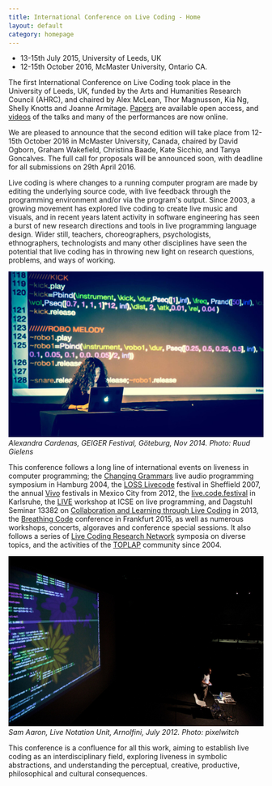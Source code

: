 ```yaml
---
title: International Conference on Live Coding - Home
layout: default
category: homepage
---
```


* 13-15th July 2015, University of Leeds, UK
* 12-15th October 2016, McMaster University, Ontario CA.

The first International Conference on Live Coding took place in the University of Leeds, UK, funded by the Arts and Humanities Research Council (AHRC), and chaired by Alex McLean, Thor Magnusson, Kia Ng, Shelly Knotts and Joanne Armitage. [Papers](http://iclc.livecodenetwork.org/papers.html) are available open access, and [videos](https://www.youtube.com/channel/UCN-9RKW_izkIUMH0eQ60H2g/videos?view=0&shelf_id=0&sort=dd) of the talks and many of the performances are now online.

We are pleased to announce that the second edition will take place from 12-15th October 2016 in McMaster University, Canada, chaired by David Ogborn, Graham Wakefield, Christina Baade, Kate Sicchio, and Tanya Goncalves. The full call for proposals will be announced soon, with deadline for all submissions on 29th April 2016.

Live coding is where changes to a running computer program are made by editing the underlying source code, with live feedback through the programming environment and/or via the program's output. Since 2003, a growing movement has explored live coding to create live music and visuals, and in recent years latent activity in software engineering has seen a burst of new research directions and tools in live programming language design. Wider still, teachers, choreographers, psychologists, ethnographers, technologists and many other disciplines have seen the potential that live coding has in throwing new light on research questions, problems, and ways of working.

![Alexandra Cardenas, GEIGER Festival, Göteburg, Nov 2014](alexandra.jpg)
*Alexandra Cardenas, GEIGER Festival, Göteburg, Nov 2014. Photo: Ruud Gielens*

This conference follows a long line of international events on liveness in computer programming; the [Changing Grammars](http://swiki.hfbk-hamburg.de/MusicTechnology/609) live audio programming symposium in Hamburg 2004, the [LOSS Livecode](http://livecode.access-space.org/) festival in Sheffield 2007, the annual [Vivo](http://vivo.cenart.tv/) festivals in Mexico City from 2012, the [live.code.festival](http://imwi.hfm.eu/livecode/2013/) in Karlsruhe, the [LIVE](http://liveprogramming.github.io/2013/) workshop at ICSE on live programming, and Dagstuhl Seminar 13382 on [Collaboration and Learning through Live Coding](http://drops.dagstuhl.de/opus/volltexte/2014/4420/) in 2013, the [Breathing Code](http://breathing-code.de/) conference in Frankfurt 2015, as well as numerous workshops, concerts, algoraves and conference special sessions. It also follows a series of [Live Coding Research Network](http://livecodenetwork.org) symposia on diverse topics, and the activities of the [TOPLAP](http://toplap.org/) community since 2004.

![Sam Aaron, Live Notation Unit, Arnolfini, July 2012](aaron.jpg)
*Sam Aaron, Live Notation Unit, Arnolfini, July 2012. Photo: pixelwitch*

This conference is a confluence for all this work, aiming to establish live coding as an interdisciplinary field, exploring liveness in symbolic abstractions, and understanding the perceptual, creative, productive, philosophical and cultural consequences.
